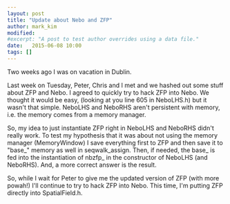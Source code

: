 ```yaml
---
layout: post
title: "Update about Nebo and ZFP"
author: mark_kim
modified:
#excerpt: "A post to test author overrides using a data file."
date:   2015-06-08 10:00
tags: []
---
```


Two weeks ago I was on vacation in Dublin.

Last week on Tuesday, Peter, Chris and I met and we hashed out some stuff about ZFP and
Nebo. I agreed to quickly try to hack ZFP into Nebo. We thought it would be easy, 
(looking at you line 605 in NeboLHS.h) but it wasn't that simple. NeboLHS and
NeboRHS aren't persistent with memory, i.e. the memory comes from a memory manager.

So, my idea to just instantiate ZFP right in NeboLHS
and NeboRHS didn't really work. To test my hypothesis that it was about
not using the memory manager (MemoryWindow) I save everything first to ZFP and then 
save it to "base_" memory as well in seqwalk_assign. Then, if needed, the 
base_ is fed into the instantiation of nbzfp_ in the constructor of
NeboLHS (and NeboRHS). And, a more correct answer is the result.

So, while I wait for Peter to give me the updated version of ZFP (with more powah!)
I'll continue to try to hack ZFP into Nebo. This time, I'm putting ZFP 
directly into SpatialField.h.





